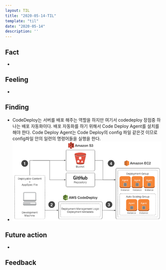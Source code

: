 ```yaml
---
layout: TIL
title: "2020-05-14-TIL"
template: "til"
date: "2020-05-14"
description: ''
---
```



## Fact

- 

## Feeling

- 

## Finding

- CodeDeploy는 서버를 배포 해주는 역할을 하지만 여기서 codedeploy 장점중 하나는 배포 자동화이다. 배포 자동화를 하기 위해서 Code Deploy Agent를 설치를 해야 한다. Code Deploy Agent는 Code Deploy의 config 파일 같은것 이므로 config파일 안의 일련의 명령어들을 실행을 한다. 
- ![](static/sds_architecture.png)


## Future action

- 

## Feedback
